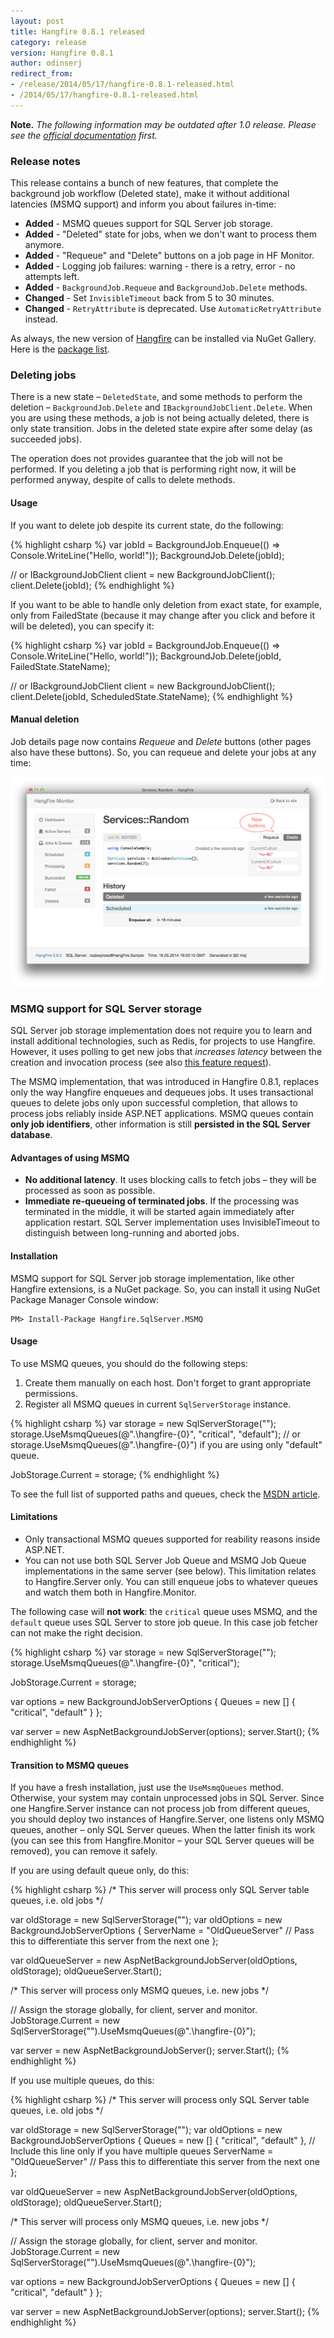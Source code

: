 ```yaml
---
layout: post
title: Hangfire 0.8.1 released
category: release
version: Hangfire 0.8.1
author: odinserj
redirect_from:
- /release/2014/05/17/hangfire-0.8.1-released.html
- /2014/05/17/hangfire-0.8.1-released.html
---
```


**Note.** *The following information may be outdated after 1.0 release. Please see the [official documentation](http://docs.hangfire.io) first.*

### Release notes

This release contains a bunch of new features, that complete the background job workflow (Deleted state), make it without additional latencies (MSMQ support) and inform you about failures in-time:

* **Added** - MSMQ queues support for SQL Server job storage.
* **Added** - "Deleted" state for jobs, when we don't want to process them anymore.
* **Added** - "Requeue" and "Delete" buttons on a job page in HF Monitor.
* **Added** - Logging job failures: warning - there is a retry, error - no attempts left.
* **Added** - `BackgroundJob.Requeue` and `BackgroundJob.Delete` methods.
* **Changed** - Set `InvisibleTimeout` back from 5 to 30 minutes.
* **Changed** - `RetryAttribute` is deprecated. Use `AutomaticRetryAttribute` instead.

As always, the new version of [Hangfire](http://hangfire.io) can be installed via NuGet Gallery. Here is the [package list](https://www.nuget.org/packages?q=hangfire).

### Deleting jobs

There is a new state – `DeletedState`, and some methods to perform the deletion – `BackgroundJob.Delete` and `IBackgroundJobClient.Delete`. When you are using these methods, a job is not being actually deleted, there is only state transition. Jobs in the deleted state expire after some delay (as succeeded jobs).

The operation does not provides guarantee that the job will not be performed. If you deleting a job that is performing right now, it will be performed anyway, despite of calls to delete methods.

#### Usage

If you want to delete job despite its current state, do the following:

{% highlight csharp %}
var jobId = BackgroundJob.Enqueue(() => Console.WriteLine("Hello, world!"));
BackgroundJob.Delete(jobId);

// or
IBackgroundJobClient client = new BackgroundJobClient();
client.Delete(jobId);
{% endhighlight %}

If you want to be able to handle only deletion from exact state, for example, only from FailedState (because it may change after you click and before it will be deleted), you can specify it:

{% highlight csharp %}
var jobId = BackgroundJob.Enqueue(() => Console.WriteLine("Hello, world!"));
BackgroundJob.Delete(jobId, FailedState.StateName);

// or
IBackgroundJobClient client = new BackgroundJobClient();
client.Delete(jobId, ScheduledState.StateName);
{% endhighlight %}

#### Manual deletion

Job details page now contains *Requeue* and *Delete* buttons (other pages also have these buttons). So, you can requeue and delete your jobs at any time:

![Job deletion](/img/job-deletion.png)

### MSMQ support for SQL Server storage

SQL Server job storage implementation does not require you to learn and install additional technologies, such as Redis, for projects to use Hangfire. However, it uses polling to get new jobs that *increases latency* between the creation and invocation process (see also [this feature request](https://github.com/odinserj/Hangfire/issues/52)).

The MSMQ implementation, that was introduced in Hangfire 0.8.1, replaces only the way Hangfire enqueues and dequeues jobs. It uses transactional queues to delete jobs only upon successful completion, that allows to process jobs reliably inside ASP.NET applications. MSMQ queues contain **only job identifiers**, other information is still **persisted in the SQL Server database**.

#### Advantages of using MSMQ

* **No additional latency**. It uses blocking calls to fetch jobs – they will be processed as soon as possible.
* **Immediate re-queueing of terminated jobs**. If the processing was terminated in the middle, it will be started again immediately after application restart. SQL Server implementation uses InvisibleTimeout to distinguish between long-running and aborted jobs.

#### Installation

MSMQ support for SQL Server job storage implementation, like other Hangfire extensions, is a NuGet package. So, you can install it using NuGet Package Manager Console window:

    PM> Install-Package Hangfire.SqlServer.MSMQ

#### Usage

To use MSMQ queues, you should do the following steps:

1. Create them manually on each host. Don't forget to grant appropriate permissions.
2. Register all MSMQ queues in current `SqlServerStorage` instance.

{% highlight csharp %}
var storage = new SqlServerStorage("<connection string>");
storage.UseMsmqQueues(@".\hangfire-{0}", "critical", "default");
// or storage.UseMsmqQueues(@".\hangfire-{0}") if you are using only "default" queue.

JobStorage.Current = storage;
{% endhighlight %}

To see the full list of supported paths and queues, check the [MSDN article](http://msdn.microsoft.com/en-us/library/e9d4k4ze.aspx).

#### Limitations

* Only transactional MSMQ queues supported for reability reasons inside ASP.NET.
* You can not use both SQL Server Job Queue and MSMQ Job Queue implementations in the same server (see below). This limitation relates to Hangfire.Server only. You can still enqueue jobs to whatever queues and watch them both in Hangfire.Monitor.

The following case will **not work**: the `critical` queue uses MSMQ, and the `default` queue uses SQL Server to store job queue. In this case job fetcher can not make the right decision.

{% highlight csharp %}
var storage = new SqlServerStorage("<connection string>");
storage.UseMsmqQueues(@".\hangfire-{0}", "critical");

JobStorage.Current = storage;

var options = new BackgroundJobServerOptions
{
    Queues = new [] { "critical", "default" }
};

var server = new AspNetBackgroundJobServer(options);
server.Start();
{% endhighlight %}

#### Transition to MSMQ queues

If you have a fresh installation, just use the `UseMsmqQueues` method. Otherwise, your system may contain unprocessed jobs in SQL Server. Since one Hangfire.Server instance can not process job from different queues, you should deploy two instances of Hangfire.Server, one listens only MSMQ queues, another – only SQL Server queues. When the latter finish its work (you can see this from Hangfire.Monitor – your SQL Server queues will be removed), you can remove it safely.

If you are using default queue only, do this:

{% highlight csharp %}
/* This server will process only SQL Server table queues, i.e. old jobs */

var oldStorage = new SqlServerStorage("<connection string>");
var oldOptions = new BackgroundJobServerOptions
{
    ServerName = "OldQueueServer" // Pass this to differentiate this server from the next one
};

var oldQueueServer = new AspNetBackgroundJobServer(oldOptions, oldStorage);
oldQueueServer.Start();

/* This server will process only MSMQ queues, i.e. new jobs */

// Assign the storage globally, for client, server and monitor.
JobStorage.Current = 
    new SqlServerStorage("<connection string>").UseMsmqQueues(@".\hangfire-{0}");

var server = new AspNetBackgroundJobServer();
server.Start();
{% endhighlight %}

If you use multiple queues, do this:

{% highlight csharp %}
/* This server will process only SQL Server table queues, i.e. old jobs */

var oldStorage = new SqlServerStorage("<connection string>");
var oldOptions = new BackgroundJobServerOptions
{
    Queues = new [] { "critical", "default" }, // Include this line only if you have multiple queues
    ServerName = "OldQueueServer" // Pass this to differentiate this server from the next one
};

var oldQueueServer = new AspNetBackgroundJobServer(oldOptions, oldStorage);
oldQueueServer.Start();

/* This server will process only MSMQ queues, i.e. new jobs */

// Assign the storage globally, for client, server and monitor.
JobStorage.Current = 
    new SqlServerStorage("<connection string>").UseMsmqQueues(@".\hangfire-{0}");

var options = new BackgroundJobServerOptions
{
    Queues = new [] { "critical", "default" }
};

var server = new AspNetBackgroundJobServer(options);
server.Start();
{% endhighlight %}